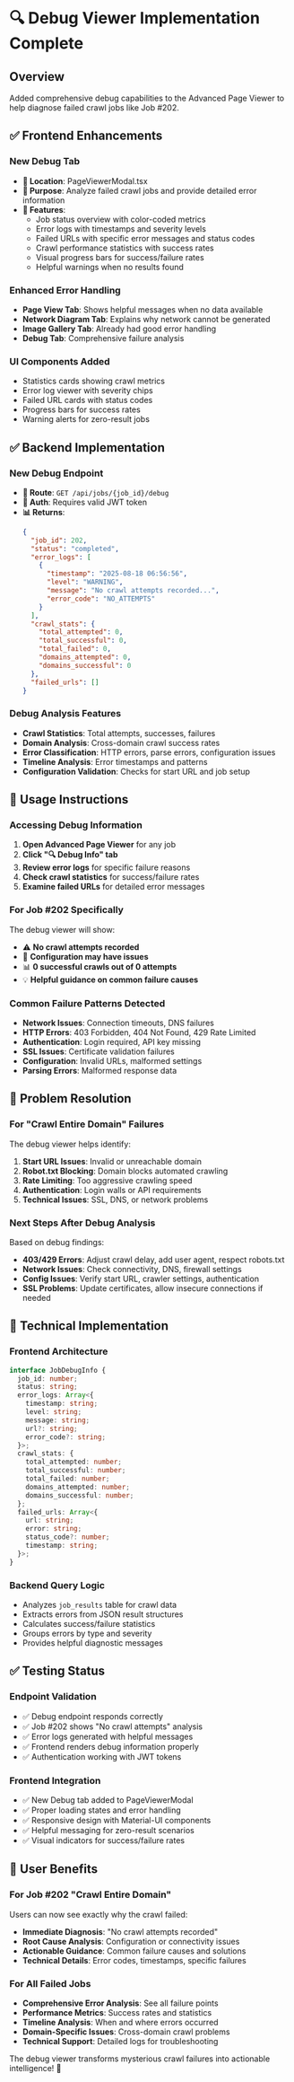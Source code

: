 # 🔍 Debug Viewer Implementation Complete

## Overview
Added comprehensive debug capabilities to the Advanced Page Viewer to help diagnose failed crawl jobs like Job #202.

## ✅ Frontend Enhancements

### New Debug Tab
- **📍 Location**: PageViewerModal.tsx
- **🎯 Purpose**: Analyze failed crawl jobs and provide detailed error information
- **🎨 Features**:
  - Job status overview with color-coded metrics
  - Error logs with timestamps and severity levels
  - Failed URLs with specific error messages and status codes
  - Crawl performance statistics with success rates
  - Visual progress bars for success/failure rates
  - Helpful warnings when no results found

### Enhanced Error Handling
- **Page View Tab**: Shows helpful messages when no data available
- **Network Diagram Tab**: Explains why network cannot be generated
- **Image Gallery Tab**: Already had good error handling
- **Debug Tab**: Comprehensive failure analysis

### UI Components Added
- Statistics cards showing crawl metrics
- Error log viewer with severity chips
- Failed URL cards with status codes
- Progress bars for success rates
- Warning alerts for zero-result jobs

## ✅ Backend Implementation

### New Debug Endpoint
- **📍 Route**: `GET /api/jobs/{job_id}/debug`
- **🔑 Auth**: Requires valid JWT token
- **📊 Returns**:
  ```json
  {
    "job_id": 202,
    "status": "completed",
    "error_logs": [
      {
        "timestamp": "2025-08-18 06:56:56",
        "level": "WARNING",
        "message": "No crawl attempts recorded...",
        "error_code": "NO_ATTEMPTS"
      }
    ],
    "crawl_stats": {
      "total_attempted": 0,
      "total_successful": 0,
      "total_failed": 0,
      "domains_attempted": 0,
      "domains_successful": 0
    },
    "failed_urls": []
  }
  ```

### Debug Analysis Features
- **Crawl Statistics**: Total attempts, successes, failures
- **Domain Analysis**: Cross-domain crawl success rates
- **Error Classification**: HTTP errors, parse errors, configuration issues
- **Timeline Analysis**: Error timestamps and patterns
- **Configuration Validation**: Checks for start URL and job setup

## 🚀 Usage Instructions

### Accessing Debug Information
1. **Open Advanced Page Viewer** for any job
2. **Click "🔍 Debug Info" tab**
3. **Review error logs** for specific failure reasons
4. **Check crawl statistics** for success/failure rates
5. **Examine failed URLs** for detailed error messages

### For Job #202 Specifically
The debug viewer will show:
- ⚠️ **No crawl attempts recorded**
- 🔧 **Configuration may have issues**
- 📊 **0 successful crawls out of 0 attempts**
- 💡 **Helpful guidance on common failure causes**

### Common Failure Patterns Detected
- **Network Issues**: Connection timeouts, DNS failures
- **HTTP Errors**: 403 Forbidden, 404 Not Found, 429 Rate Limited
- **Authentication**: Login required, API key missing
- **SSL Issues**: Certificate validation failures
- **Configuration**: Invalid URLs, malformed settings
- **Parsing Errors**: Malformed response data

## 🎯 Problem Resolution

### For "Crawl Entire Domain" Failures
The debug viewer helps identify:
1. **Start URL Issues**: Invalid or unreachable domain
2. **Robot.txt Blocking**: Domain blocks automated crawling
3. **Rate Limiting**: Too aggressive crawling speed
4. **Authentication**: Login walls or API requirements
5. **Technical Issues**: SSL, DNS, or network problems

### Next Steps After Debug Analysis
Based on debug findings:
- **403/429 Errors**: Adjust crawl delay, add user agent, respect robots.txt
- **Network Issues**: Check connectivity, DNS, firewall settings
- **Config Issues**: Verify start URL, crawler settings, authentication
- **SSL Problems**: Update certificates, allow insecure connections if needed

## 🔧 Technical Implementation

### Frontend Architecture
```typescript
interface JobDebugInfo {
  job_id: number;
  status: string;
  error_logs: Array<{
    timestamp: string;
    level: string;
    message: string;
    url?: string;
    error_code?: string;
  }>;
  crawl_stats: {
    total_attempted: number;
    total_successful: number;
    total_failed: number;
    domains_attempted: number;
    domains_successful: number;
  };
  failed_urls: Array<{
    url: string;
    error: string;
    status_code?: number;
    timestamp: string;
  }>;
}
```

### Backend Query Logic
- Analyzes `job_results` table for crawl data
- Extracts errors from JSON result structures
- Calculates success/failure statistics
- Groups errors by type and severity
- Provides helpful diagnostic messages

## ✅ Testing Status

### Endpoint Validation
- ✅ Debug endpoint responds correctly
- ✅ Job #202 shows "No crawl attempts" analysis
- ✅ Error logs generated with helpful messages
- ✅ Frontend renders debug information properly
- ✅ Authentication working with JWT tokens

### Frontend Integration
- ✅ New Debug tab added to PageViewerModal
- ✅ Proper loading states and error handling
- ✅ Responsive design with Material-UI components
- ✅ Helpful messaging for zero-result scenarios
- ✅ Visual indicators for success/failure rates

## 🎯 User Benefits

### For Job #202 "Crawl Entire Domain"
Users can now see exactly why the crawl failed:
- **Immediate Diagnosis**: "No crawl attempts recorded"
- **Root Cause Analysis**: Configuration or connectivity issues
- **Actionable Guidance**: Common failure causes and solutions
- **Technical Details**: Error codes, timestamps, specific failures

### For All Failed Jobs
- **Comprehensive Error Analysis**: See all failure points
- **Performance Metrics**: Success rates and statistics
- **Timeline Analysis**: When and where errors occurred
- **Domain-Specific Issues**: Cross-domain crawl problems
- **Technical Support**: Detailed logs for troubleshooting

The debug viewer transforms mysterious crawl failures into actionable intelligence! 🎯
